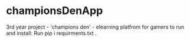 # championsDenApp
3rd year project - 'champions den' - elearning platfrom for gamers
to run and install:
Run pip i requirments.txt .

